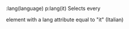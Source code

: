 :lang(language)
    p:lang(it)
    Selects every <p> element with a lang attribute equal to "it" (Italian)
